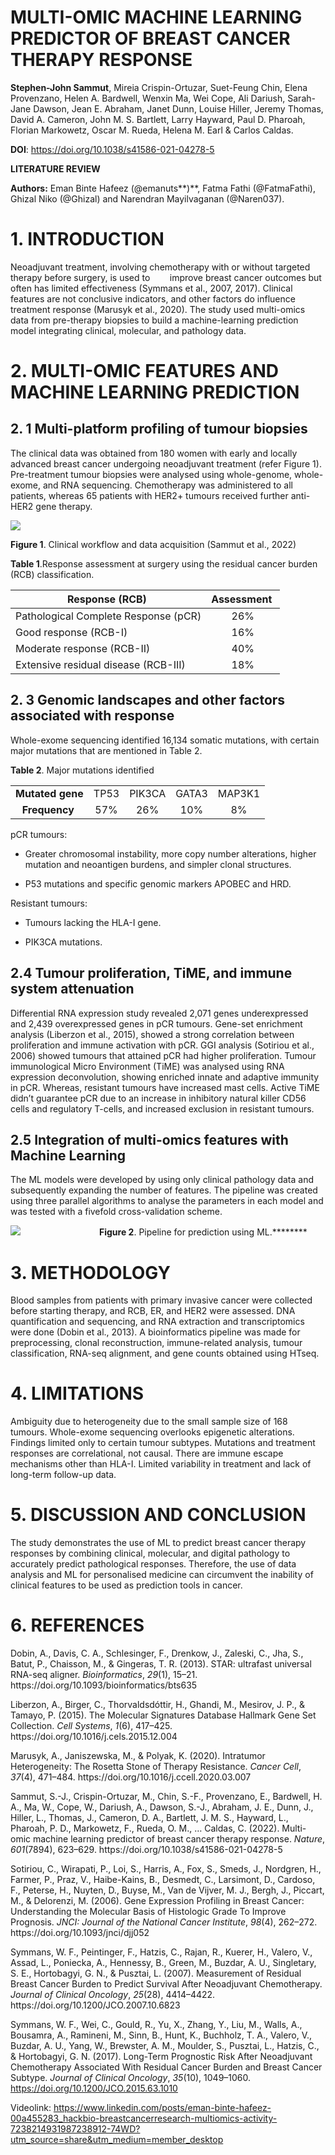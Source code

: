 <!--StartFragment-->


# **MULTI-OMIC MACHINE LEARNING PREDICTOR OF BREAST CANCER THERAPY RESPONSE**

**Stephen-John Sammut**, Mireia Crispin-Ortuzar, Suet-Feung Chin, Elena Provenzano, Helen A. Bardwell, Wenxin Ma, Wei Cope, Ali Dariush, Sarah-Jane Dawson, Jean E. Abraham, Janet Dunn, Louise Hiller, Jeremy Thomas, David A. Cameron, John M. S. Bartlett, Larry Hayward, Paul D. Pharoah, Florian Markowetz, Oscar M. Rueda, Helena M. Earl & Carlos Caldas.

**DOI**: <https://doi.org/10.1038/s41586-021-04278-5> 

<!--StartFragment-->

**LITERATURE REVIEW**

**Authors:** Eman Binte Hafeez (@emanuts**)**, Fatma Fathi (@FatmaFathi), Ghizal Niko (@Ghizal) and Narendran Mayilvaganan (@Naren037).


# **1. INTRODUCTION**

Neoadjuvant treatment, involving chemotherapy with or without targeted therapy before surgery, is used to        improve breast cancer outcomes but often has limited effectiveness (Symmans et al., 2007, 2017). Clinical features are not conclusive indicators, and other factors do influence treatment response (Marusyk et al., 2020). The study used multi-omics data from pre-therapy biopsies to build a machine-learning prediction model integrating clinical, molecular, and pathology data.


# **2. MULTI-OMIC FEATURES AND MACHINE LEARNING PREDICTION**

## **2. 1 Multi-platform profiling of tumour biopsies**

The clinical data was obtained from 180 women with early and locally advanced breast cancer undergoing neoadjuvant treatment (refer Figure 1). Pre-treatment tumour biopsies were analysed using whole-genome, whole-exome, and RNA sequencing. Chemotherapy was administered to all patients, whereas 65 patients with HER2+ tumours received further anti-HER2 gene therapy. 

![](https://lh7-rt.googleusercontent.com/docsz/AD_4nXcLQ6COmLjDcRxlADBbkO0d6WrdWJs38vLB54ywpYXCdiL-Ln-mUjfTSYnEGG89jLyTnvZlEPiIKLYEeeg8WvAjsEHB9fEQLlwCu2ASJ0hryu3pR3-mYrtoQGSuxqNUDZOW5ElAEVoxT0Kexi6IwcurTiHe?key=WjCHy4SolYKCRAPkqrfFyw)

**Figure 1**. Clinical workflow and data acquisition (Sammut et al., 2022)

**Table 1**.Response assessment at surgery using the residual cancer burden (RCB) classification.

| Response (RCB)                       | Assessment  |
| ------------------------------------ | :---------: |
| Pathological Complete Response (pCR) |     26%     |
| Good response (RCB-I)                |     16%     |
| Moderate response (RCB-II)           |     40%     |
| Extensive residual disease (RCB-III) |     18%     |


## **2. 3 Genomic landscapes and other factors associated with response**

Whole-exome sequencing identified 16,134 somatic mutations, with certain major mutations that are mentioned in Table 2. 

**Table 2**. Major mutations identified

|                  |      |        |       |        |
| :--------------: | :--: | :----: | :---: | :----: |
| **Mutated gene** | TP53 | PIK3CA | GATA3 | MAP3K1 |
|  **Frequency**   |  57% |   26%  |  10%  |   8%   |

pCR tumours:

- Greater chromosomal instability, more copy number alterations, higher mutation and neoantigen burdens, and simpler clonal structures. 

- P53 mutations and specific genomic markers APOBEC and HRD.

Resistant tumours:

- Tumours lacking the HLA-I gene.

- PIK3CA mutations.


## **2.4 Tumour proliferation, TiME, and immune system attenuation**

Differential RNA expression study revealed 2,071 genes underexpressed and 2,439 overexpressed genes in pCR tumours. Gene-set enrichment analysis (Liberzon et al., 2015), showed a strong correlation between proliferation and immune activation with pCR. GGI analysis (Sotiriou et al., 2006) showed tumours that attained pCR had higher proliferation. Tumour immunological Micro Environment (TiME) was analysed using RNA expression deconvolution, showing enriched innate and adaptive immunity in pCR. Whereas, resistant tumours have increased mast cells. Active TiME didn’t guarantee pCR due to an increase in inhibitory natural killer CD56 cells and regulatory T-cells, and increased exclusion in resistant tumours.


## **2.5 Integration of multi-omics features with Machine Learning** 

The ML models were developed by using only clinical pathology data and subsequently expanding the number of features. The pipeline was created using three parallel algorithms to analyse the parameters in each model and was tested with a fivefold cross-validation scheme.

****![](https://lh7-rt.googleusercontent.com/docsz/AD_4nXdVYQjAaNplZpfPZgnJb-g4XoY2cLY6wGeXJrZ2rjmuh-k3uQ4C_ZWZzWB27zp-Pgyp6PHo19pjNrjT901nuKA-sCRyaUoSOTIBDY0MXY-Z7wPKxI65rNBHNfhnoYBfYRDRrnaICWRSTRybiv4zqnRNv6g?key=WjCHy4SolYKCRAPkqrfFyw)**                                      Figure 2**. Pipeline for prediction using ML.********


# **3. METHODOLOGY**

Blood samples from patients with primary invasive cancer were collected before starting therapy, and RCB, ER, and HER2 were assessed. DNA quantification and sequencing, and RNA extraction and transcriptomics were done (Dobin et al., 2013). A bioinformatics pipeline was made for preprocessing, clonal reconstruction, immune-related analysis, tumour classification, RNA-seq alignment, and gene counts obtained using HTseq.


# **4. LIMITATIONS**

Ambiguity due to heterogeneity due to the small sample size of 168 tumours. Whole-exome sequencing overlooks epigenetic alterations. Findings limited only to certain tumour subtypes. Mutations and treatment responses are correlational, not causal. There are immune escape mechanisms other than HLA-I. Limited variability in treatment and lack of long-term follow-up data.


# **5. DISCUSSION AND CONCLUSION**

The study demonstrates the use of ML to predict breast cancer therapy responses by combining clinical, molecular, and digital pathology to accurately predict pathological responses. Therefore, the use of data analysis and ML for personalised medicine can circumvent the inability of clinical features to be used as prediction tools in cancer.


# **6. REFERENCES**

Dobin, A., Davis, C. A., Schlesinger, F., Drenkow, J., Zaleski, C., Jha, S., Batut, P., Chaisson, M., & Gingeras, T. R. (2013). STAR: ultrafast universal RNA-seq aligner. _Bioinformatics_, _29_(1), 15–21. https\://doi.org/10.1093/bioinformatics/bts635

Liberzon, A., Birger, C., Thorvaldsdóttir, H., Ghandi, M., Mesirov, J. P., & Tamayo, P. (2015). The Molecular Signatures Database Hallmark Gene Set Collection. _Cell Systems_, _1_(6), 417–425. https\://doi.org/10.1016/j.cels.2015.12.004

Marusyk, A., Janiszewska, M., & Polyak, K. (2020). Intratumor Heterogeneity: The Rosetta Stone of Therapy Resistance. _Cancer Cell_, _37_(4), 471–484. https\://doi.org/10.1016/j.ccell.2020.03.007

Sammut, S.-J., Crispin-Ortuzar, M., Chin, S.-F., Provenzano, E., Bardwell, H. A., Ma, W., Cope, W., Dariush, A., Dawson, S.-J., Abraham, J. E., Dunn, J., Hiller, L., Thomas, J., Cameron, D. A., Bartlett, J. M. S., Hayward, L., Pharoah, P. D., Markowetz, F., Rueda, O. M., … Caldas, C. (2022). Multi-omic machine learning predictor of breast cancer therapy response. _Nature_, _601_(7894), 623–629. https\://doi.org/10.1038/s41586-021-04278-5

Sotiriou, C., Wirapati, P., Loi, S., Harris, A., Fox, S., Smeds, J., Nordgren, H., Farmer, P., Praz, V., Haibe-Kains, B., Desmedt, C., Larsimont, D., Cardoso, F., Peterse, H., Nuyten, D., Buyse, M., Van de Vijver, M. J., Bergh, J., Piccart, M., & Delorenzi, M. (2006). Gene Expression Profiling in Breast Cancer: Understanding the Molecular Basis of Histologic Grade To Improve Prognosis. _JNCI: Journal of the National Cancer Institute_, _98_(4), 262–272. https\://doi.org/10.1093/jnci/djj052

Symmans, W. F., Peintinger, F., Hatzis, C., Rajan, R., Kuerer, H., Valero, V., Assad, L., Poniecka, A., Hennessy, B., Green, M., Buzdar, A. U., Singletary, S. E., Hortobagyi, G. N., & Pusztai, L. (2007). Measurement of Residual Breast Cancer Burden to Predict Survival After Neoadjuvant Chemotherapy. _Journal of Clinical Oncology_, _25_(28), 4414–4422. https\://doi.org/10.1200/JCO.2007.10.6823

Symmans, W. F., Wei, C., Gould, R., Yu, X., Zhang, Y., Liu, M., Walls, A., Bousamra, A., Ramineni, M., Sinn, B., Hunt, K., Buchholz, T. A., Valero, V., Buzdar, A. U., Yang, W., Brewster, A. M., Moulder, S., Pusztai, L., Hatzis, C., & Hortobagyi, G. N. (2017). Long-Term Prognostic Risk After Neoadjuvant Chemotherapy Associated With Residual Cancer Burden and Breast Cancer Subtype. _Journal of Clinical Oncology_, _35_(10), 1049–1060. <https://doi.org/10.1200/JCO.2015.63.1010>

Videolink: <https://www.linkedin.com/posts/eman-binte-hafeez-00a455283_hackbio-breastcancerresearch-multiomics-activity-7238214931987238912-74WD?utm_source=share&utm_medium=member_desktop>

<!--EndFragment-->

<!--EndFragment-->
